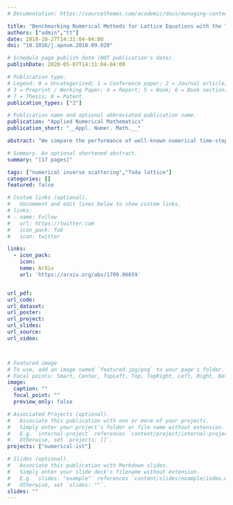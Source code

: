 ```yaml
---
# Documentation: https://sourcethemes.com/academic/docs/managing-content/

title: "Benchmarking Numerical Methods for Lattice Equations with the Toda Lattice"
authors: ["admin","tt"]
date: 2018-10-27T14:31:04-04:00
doi: "10.1016/j.apnum.2018.09.020"

# Schedule page publish date (NOT publication's date).
publishDate: 2020-05-07T14:31:04-04:00

# Publication type.
# Legend: 0 = Uncategorized; 1 = Conference paper; 2 = Journal article;
# 3 = Preprint / Working Paper; 4 = Report; 5 = Book; 6 = Book section;
# 7 = Thesis; 8 = Patent
publication_types: ["2"]

# Publication name and optional abbreviated publication name.
publication: "Applied Numerical Mathematics"
publication_short: "__Appl. Numer. Math.__"

abstract: "We compare the performance of well-known numerical time-stepping methods that are widely used to compute solutions of the doubly-infinite Fermi–Pasta–Ulam–Tsingou (FPUT) lattice equations. The methods are benchmarked according to (1) their accuracy in capturing the soliton peaks and (2) in capturing highly-oscillatory parts of the solutions of the Toda lattice resulting from a variety of initial data. The numerical inverse scattering transform method is used to compute a reference solution with high accuracy. We find that benchmarking a numerical method on pure-soliton initial data can lead one to overestimate the accuracy of the method."

# Summary. An optional shortened abstract.
summary: "[17 pages]"

tags: ["numerical inverse scattering","Toda lattice"]
categories: []
featured: false

# Custom links (optional).
#   Uncomment and edit lines below to show custom links.
# links:
# - name: Follow
#   url: https://twitter.com
#   icon_pack: fab
#   icon: twitter

links:
  - icon_pack:
    icon:
    name: ArXiv
    url: 'https://arxiv.org/abs/1709.06659'


url_pdf:
url_code:
url_dataset:
url_poster:
url_project:
url_slides:
url_source:
url_video:



# Featured image
# To use, add an image named `featured.jpg/png` to your page's folder.
# Focal points: Smart, Center, TopLeft, Top, TopRight, Left, Right, BottomLeft, Bottom, BottomRight.
image:
  caption: ""
  focal_point: ""
  preview_only: false

# Associated Projects (optional).
#   Associate this publication with one or more of your projects.
#   Simply enter your project's folder or file name without extension.
#   E.g. `internal-project` references `content/project/internal-project/index.md`.
#   Otherwise, set `projects: []`.
projects: ["numerical-ist"]

# Slides (optional).
#   Associate this publication with Markdown slides.
#   Simply enter your slide deck's filename without extension.
#   E.g. `slides: "example"` references `content/slides/example/index.md`.
#   Otherwise, set `slides: ""`.
slides: ""
---
```

